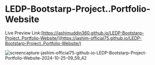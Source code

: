 # LEDP-Bootstarp-Project..Portfolio-Website

Live Preview Link:[https://jashimuddin360.github.io/LEDP-Bootstarp-Project..Portfolio-Website/](https://jashim-official75.github.io/LEDP-Bootstarp-Project..Portfolio-Website/)

![screencapture-jashim-official75-github-io-LEDP-Bootstarp-Project-Portfolio-Website-2024-10-25-09_59_42](https://github.com/user-attachments/assets/9905575b-c433-47de-96b0-951273ccf7fa)
